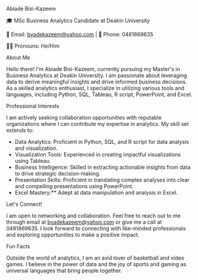 Abiade Bisi-Kazeem

🎓 MSc Business Analytics Candidate at Deakin University

📧 Email: byadekazeem@yahoo.com | 📱 Phone: 0481869635

👨‍💻 Pronouns: He/Him

About Me

Hello there! I'm Abiade Bisi-Kazeem, currently pursuing my Master's in Business Analytics at Deakin University. I am passionate about leveraging data to derive meaningful insights and drive informed business decisions. As a skilled analytics enthusiast, I specialize in utilizing various tools and languages, including Python, SQL, Tableau, R script, PowerPoint, and Excel.


Professional Interests

I am actively seeking collaboration opportunities with reputable organizations where I can contribute my expertise in analytics. My skill set extends to:

- Data Analytics: Proficient in Python, SQL, and R script for data analysis and visualization.
- Visualization Tools: Experienced in creating impactful visualizations using Tableau.
- Business Intelligence: Skilled in extracting actionable insights from data to drive strategic decision-making.
- Presentation Skills: Proficient in translating complex analyses into clear and compelling presentations using PowerPoint.
- Excel Mastery:** Adept at data manipulation and analysis in Excel.
  
Let's Connect!

I am open to networking and collaboration. Feel free to reach out to me through email at byadekazeem@yahoo.com or give me a call at 0481869635. I look forward to connecting with like-minded professionals and exploring opportunities to make a positive impact.

Fun Facts

Outside the world of analytics, I am an avid lover of basketball and video games. I believe in the power of data and the joy of sports and gaming as universal languages that bring people together.

